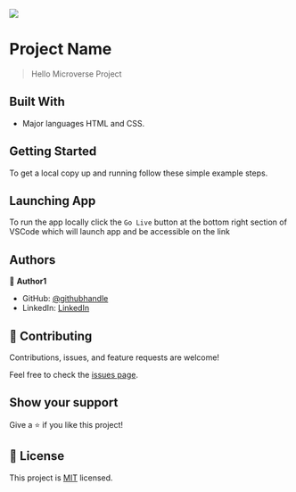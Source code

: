 ![](https://img.shields.io/badge/Microverse-blueviolet)

# Project Name

> Hello Microverse Project


## Built With

- Major languages HTML and CSS.
## Getting Started

To get a local copy up and running follow these simple example steps.


## Launching App
To  run the app locally click the ``Go Live`` button at the bottom right section of VSCode which will launch
app and be accessible on the link 

## Authors

👤 **Author1**
- GitHub: [@githubhandle](https://github.com/OpondoG)
- LinkedIn: [LinkedIn](https://www.linkedin.com/in/gilbert-okonjo-2081331b9/)

## 🤝 Contributing

Contributions, issues, and feature requests are welcome!

Feel free to check the [issues page](../../issues/).

## Show your support

Give a ⭐️ if you like this project!

## 📝 License

This project is [MIT](./MIT.md) licensed.